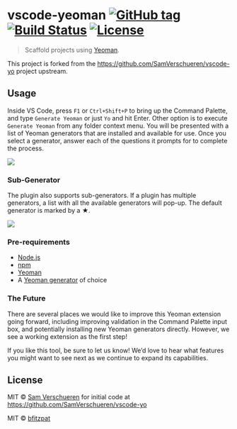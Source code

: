 # vscode-yeoman [![GitHub tag](https://img.shields.io/github/tag/camel-tooling/vscode-yeoman.svg?style=plastic)]() [![Build Status](https://travis-ci.org/camel-tooling/vscode-yeoman.svg?branch=master)](https://travis-ci.org/camel-tooling/vscode-yeoman) [![License](https://img.shields.io/badge/license-MIT-green.svg)]()

> Scaffold projects using [Yeoman](http://yeoman.io/).

This project is forked from the https://github.com/SamVerschueren/vscode-yo project upstream.

## Usage

Inside VS Code, press  `F1` or `Ctrl+Shift+P` to bring up the Command Palette, and type `Generate Yeoman` or just `Yo` and hit Enter. Other option is to execute `Generate Yeoman` from any folder context menu. You will be presented with a list of Yeoman generators that are installed and available for use. Once you select a generator, answer each of the questions it prompts for to complete the process.

![](https://github.com/bfitzpat/vscode-yo/raw/master/media/yo.gif)

### Sub-Generator

The plugin also supports sub-generators. If a plugin has multiple generators, a list with all the available
generators will pop-up. The default generator is marked by a ★.

![](https://github.com/bfitzpat/vscode-yo/raw/master/media/sub-generator.gif)

### Pre-requirements
* [Node.js](https://nodejs.org)
* [npm](https://www.npmjs.com) 
* [Yeoman](http://yeoman.io)
* A [Yeoman generator](http://yeoman.io/generators/) of choice

### The Future

There are several places we would like to improve this Yeoman extension going forward, including improving validation in the Command Palette input box, and potentially installing new Yeoman generators directly. However, we see a working extension as the first step! 

If you like this tool, be sure to let us know! We’d love to hear what features you might want to see next as we continue to expand its capabilities.

## License

MIT © [Sam Verschueren](http://github.com/SamVerschueren) for initial code at https://github.com/SamVerschueren/vscode-yo

MIT © [bfitzpat](http://github.com/bfitzpat)
